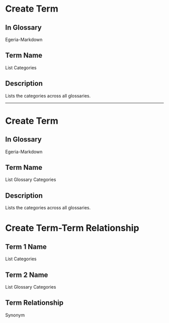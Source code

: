 # Create Term

## In Glossary

Egeria-Markdown

## Term Name

List Categories

## Description

Lists the categories across all glossaries.
___

# Create Term

## In Glossary

Egeria-Markdown

## Term Name

List Glossary Categories

## Description

Lists the categories across all glossaries.

# Create Term-Term Relationship

## Term 1 Name

List Categories

## Term 2 Name

List Glossary Categories

## Term Relationship

Synonym